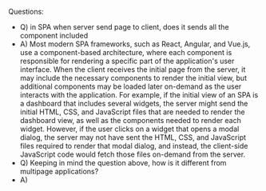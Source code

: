 
Questions:
- Q) in SPA when server send page to client, does it sends all the component included
- A) Most modern SPA frameworks, such as React, Angular, and Vue.js, use a component-based architecture, where each component is responsible for rendering a specific part of the application's user interface. When the client receives the initial page from the server, it may include the necessary components to render the initial view, but additional components may be loaded later on-demand as the user interacts with the application. For example, if the initial view of an SPA is a dashboard that includes several widgets, the server might send the initial HTML, CSS, and JavaScript files that are needed to render the dashboard view, as well as the components needed to render each widget. However, if the user clicks on a widget that opens a modal dialog, the server may not have sent the HTML, CSS, and JavaScript files required to render that modal dialog, and instead, the client-side JavaScript code would fetch those files on-demand from the server.
- Q) Keeping in mind the question above, how is it different from multipage applications?
- A)
